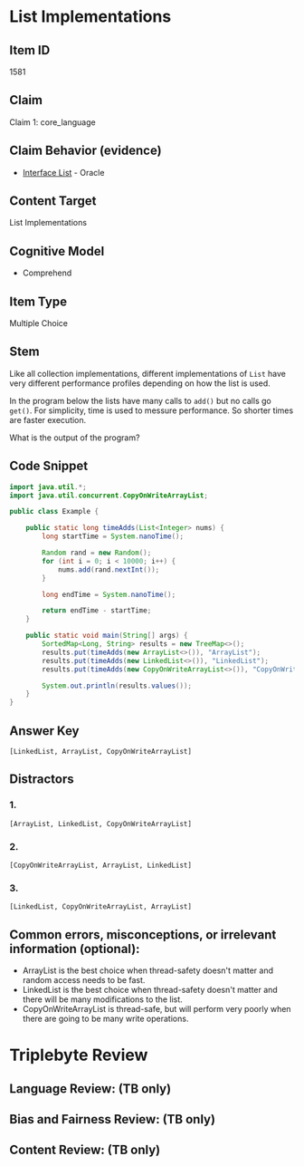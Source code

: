# List Implementations

## Item ID
1581

## Claim
Claim 1: core_language


## Claim Behavior (evidence)
- [Interface List<E>](https://docs.oracle.com/javase/10/docs/api/java/util/List.html) - Oracle

## Content Target
List Implementations

## Cognitive Model
* Comprehend

## Item Type
Multiple Choice

## Stem
Like all collection implementations, different implementations of `List` have very different performance profiles depending on how the list is used.

In the program below the lists have many calls to `add()` but no calls go `get()`.  For simplicity, time is used to messure performance.  So shorter times are faster execution.

What is the output of the program?

## Code Snippet
```java
import java.util.*;
import java.util.concurrent.CopyOnWriteArrayList;

public class Example {

    public static long timeAdds(List<Integer> nums) {
        long startTime = System.nanoTime();

        Random rand = new Random();
        for (int i = 0; i < 10000; i++) {
            nums.add(rand.nextInt());
        }

        long endTime = System.nanoTime();

        return endTime - startTime;
    }

    public static void main(String[] args) {
        SortedMap<Long, String> results = new TreeMap<>();
        results.put(timeAdds(new ArrayList<>()), "ArrayList");
        results.put(timeAdds(new LinkedList<>()), "LinkedList");
        results.put(timeAdds(new CopyOnWriteArrayList<>()), "CopyOnWriteArrayList");

        System.out.println(results.values());
    }
}
```

## Answer Key
```
[LinkedList, ArrayList, CopyOnWriteArrayList]
```

## Distractors
### 1.
```
[ArrayList, LinkedList, CopyOnWriteArrayList]
```

### 2.
```
[CopyOnWriteArrayList, ArrayList, LinkedList]
```

### 3.
```
[LinkedList, CopyOnWriteArrayList, ArrayList]
```

## Common errors, misconceptions, or irrelevant information (optional):

* ArrayList is the best choice when thread-safety doesn't matter and random access needs to be fast.
* LinkedList is the best choice when thread-safety doesn't matter and there will be many modifications to the list.
* CopyOnWriteArrayList is thread-safe, but will perform very poorly when there are going to be many write operations.

# Triplebyte Review


## Language Review: (TB only)


## Bias and Fairness Review: (TB only)


## Content Review: (TB only)

